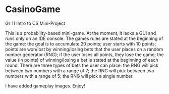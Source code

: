 # CasinoGame
Gr 11 Intro to CS Mini-Project

This is a probability-based mini-game. At the moment, it lacks a GUI and runs only on an IDE console.
The games rules are stated at the beginning of the game: the goal is to accumulate 20 points; 
user starts with 10 points; 
points are won/lost by winning/losing bets that the user places on a random number generator (RNG); 
if the user loses all points, they lose the game; 
the value (in points) of winning/losing a bet is stated at the beginning of each round.
There are three types of bets the user can place: the RNG will pick between two numbers with a range of 7;
the RNG will pick between two numbers with a range of 5;
the RNG will pick a single number.

I have added gameplay images. Enjoy!

